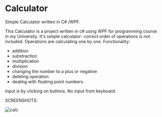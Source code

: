 
# Calculator
Simple Calculator written in C# /WPF.

This Calculator is a project written in c# using WPF for programming course in my University. 
It's simple calculator- correct order of operations is not included. 
Operations are calculating one by one. 
Functionality: 
* addition 
* substraction
* multiplication 
* division  
* changing the number to a plus or negative
* deleting operation
* dealing with floating point numbers.

Input is by clicking on buttons. No input from keyboard.

SCREENSHOTS:

![calc](https://user-images.githubusercontent.com/47063149/77639342-e5b6f780-6f58-11ea-9024-4019d72a1ea8.JPG)

